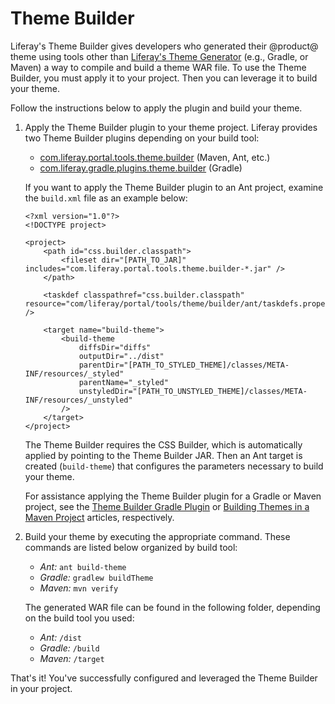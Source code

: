 # Theme Builder [](id=theme-builder)

Liferay's Theme Builder gives developers who generated their @product@ theme
using tools other than
[Liferay's Theme Generator](/develop/tutorials/-/knowledge_base/7-0/themes-generator)
(e.g., Gradle, or Maven) a way to compile and build a theme WAR file. To use the
Theme Builder, you must apply it to your project. Then you can leverage it to
build your theme.

Follow the instructions below to apply the plugin and build your theme.

1.  Apply the Theme Builder plugin to your theme project. Liferay provides two
    Theme Builder plugins depending on your build tool:

    - [com.liferay.portal.tools.theme.builder](https://repository.liferay.com/nexus/content/repositories/liferay-public-releases/com/liferay/com.liferay.portal.tools.theme.builder/)
      (Maven, Ant, etc.)
    - [com.liferay.gradle.plugins.theme.builder](https://repository.liferay.com/nexus/content/repositories/liferay-public-releases/com/liferay/com.liferay.gradle.plugins.theme.builder/)
      (Gradle)

    If you want to apply the Theme Builder plugin to an Ant project, examine the
    `build.xml` file as an example below:

        <?xml version="1.0"?>
        <!DOCTYPE project>

        <project>
            <path id="css.builder.classpath">
                <fileset dir="[PATH_TO_JAR]" includes="com.liferay.portal.tools.theme.builder-*.jar" />
            </path>

            <taskdef classpathref="css.builder.classpath" resource="com/liferay/portal/tools/theme/builder/ant/taskdefs.properties" />

            <target name="build-theme">
                <build-theme
                    diffsDir="diffs"
                    outputDir="../dist"
                    parentDir="[PATH_TO_STYLED_THEME]/classes/META-INF/resources/_styled"
                    parentName="_styled"
                    unstyledDir="[PATH_TO_UNSTYLED_THEME]/classes/META-INF/resources/_unstyled"
                />
            </target>
        </project>

    The Theme Builder requires the CSS Builder, which is automatically applied
    by pointing to the Theme Builder JAR. Then an Ant target is created
    (`build-theme`) that configures the parameters necessary to build your
    theme.

    For assistance applying the Theme Builder plugin for a Gradle or Maven
    project, see the
    [Theme Builder Gradle Plugin](/develop/reference/-/knowledge_base/7-0/theme-builder-gradle-plugin)
    or
    [Building Themes in a Maven Project](/develop/tutorials/-/knowledge_base/7-0/building-themes-in-a-maven-project)
    articles, respectively.

2.  Build your theme by executing the appropriate command. These commands are
    listed below organized by build tool:

    - *Ant:* `ant build-theme`
    - *Gradle:* `gradlew buildTheme`
    - *Maven:* `mvn verify`

    The generated WAR file can be found in the following folder, depending on
    the build tool you used:

    - *Ant:* `/dist`
    - *Gradle:* `/build`
    - *Maven:* `/target`

That's it! You've successfully configured and leveraged the Theme Builder in
your project.
